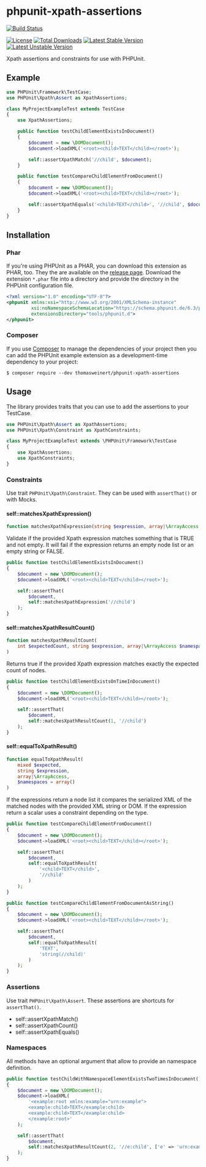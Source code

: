 # phpunit-xpath-assertions

[![Build Status](https://img.shields.io/travis/ThomasWeinert/phpunit-xpath-assertions.svg)](https://travis-ci.org/ThomasWeinert/phpunit-xpath-assertions)

[![License](https://img.shields.io/packagist/l/thomasweinert/phpunit-xpath-assertions.svg)](https://github.com/thomasweinert/phpunit-xpath-assertions/blob/master/LICENSE)
[![Total Downloads](https://img.shields.io/packagist/dt/thomasweinert/phpunit-xpath-assertions.svg)](https://packagist.org/packages/thomasweinert/phpunit-xpath-assertions)
[![Latest Stable Version](https://img.shields.io/packagist/v/thomasweinert/phpunit-xpath-assertions.svg)](https://packagist.org/packages/thomasweinert/phpunit-xpath-assertions)
[![Latest Unstable Version](https://img.shields.io/packagist/vpre/thomasweinert/phpunit-xpath-assertions.svg)](https://packagist.org/packages/thomasweinert/phpunit-xpath-assertions)

Xpath assertions and constraints for use with PHPUnit. 

## Example

```php
use PHPUnit\Framework\TestCase;
use PHPUnit\Xpath\Assert as XpathAssertions;

class MyProjectExampleTest extends TestCase
{
    use XpathAssertions;

    public function testChildElementExistsInDocument()
    {
        $document = new \DOMDocument();
        $document->loadXML('<root><child>TEXT</child></root>');

        self::assertXpathMatch('//child', $document);
    }

    public function testCompareChildElementFromDocument()
    {
        $document = new \DOMDocument();
        $document->loadXML('<root><child>TEXT</child></root>');

        self::assertXpathEquals('<child>TEXT</child>', '//child', $document);
    }
}
```

## Installation

### Phar

If you're using PHPUnit as a PHAR, you can download this extension as PHAR, too. They the are available on the 
[release page](https://github.com/ThomasWeinert/phpunit-xpath-assertions/releases). Download the extension `*.phar` file
into a directory and provide the directory in the PHPUnit configuration file.

```xml
<?xml version="1.0" encoding="UTF-8"?>
<phpunit xmlns:xsi="http://www.w3.org/2001/XMLSchema-instance"
         xsi:noNamespaceSchemaLocation="https://schema.phpunit.de/6.3/phpunit.xsd"
         extensionsDirectory="tools/phpunit.d">
</phpunit>
```

### Composer

If you use [Composer](https://getcomposer.org/) to manage the dependencies of your project then you can add the PHPUnit example extension as a development-time dependency to your project:

```
$ composer require --dev thomasweinert/phpunit-xpath-assertions
```

## Usage

The library provides traits that you can use to add the assertions to your TestCase.

```php
use PHPUnit\Xpath\Assert as XpathAssertions;
use PHPUnit\Xpath\Constraint as XpathConstraints;

class MyProjectExampleTest extends \PHPUnit\Framework\TestCase
{
    use XpathAssertions;
    use XpathConstraints;
}
```

### Constraints

Use trait `PHPUnit\Xpath\Constraint`. They can be used with `assertThat()` or 
with Mocks.

#### self::matchesXpathExpression()

```php
function matchesXpathExpression(string $expression, array|\ArrayAccess $namespaces = [])
```

Validate if the provided Xpath expression matches something that is TRUE and not empty.
It will fail if the expression returns an empty node list or an empty string or FALSE.

```php
public function testChildElementExistsInDocument()
{
    $document = new \DOMDocument();
    $document->loadXML('<root><child>TEXT</child></root>');

    self::assertThat(
        $document,
        self::matchesXpathExpression('//child')
    );
}
```

#### self::matchesXpathResultCount()

```php
function matchesXpathResultCount(
    int $expectedCount, string $expression, array|\ArrayAccess $namespaces = array()
)
```

Returns true if the provided Xpath expression matches exactly the expected count of nodes.

```php
public function testChildElementExistsOnTimeInDocument()
{
    $document = new \DOMDocument();
    $document->loadXML('<root><child>TEXT</child></root>');

    self::assertThat(
        $document,
        self::matchesXpathResultCount(1, '//child')
    );
}
```

#### self::equalToXpathResult()

```php
function equalToXpathResult(
    mixed $expected, 
    string $expression, 
    array|\ArrayAccess, 
    $namespaces = array()
)
```

If the expressions return a node list it compares the serialized XML of the matched nodes with the provided XML string 
or DOM. If the expression return a scalar uses a constraint depending on the type.

```php
public function testCompareChildElementFromDocument()
{
    $document = new \DOMDocument();
    $document->loadXML('<root><child>TEXT</child></root>');

    self::assertThat(
        $document,
        self::equalToXpathResult(
            '<child>TEXT</child>',
            '//child'
        )
    );
}
```


```php
public function testCompareChildElementFromDocumentAsString()
{
    $document = new \DOMDocument();
    $document->loadXML('<root><child>TEXT</child></root>');

    self::assertThat(
        $document,
        self::equalToXpathResult(
            'TEXT',
            'string(//child)'
        )
    );
}
```

### Assertions

Use trait `PHPUnit\Xpath\Assert`. These assertions are shortcuts for 
`assertThat()`.

* self::assertXpathMatch()
* self::assertXpathCount()
* self::assertXpathEquals()

### Namespaces 

All methods have an optional argument that allow to provide an namespace definition.

```php
public function testChildWithNamespaceElementExistsTwoTimesInDocument()
{
    $document = new \DOMDocument();
    $document->loadXML(
        '<example:root xmlns:example="urn:example">
        <example:child>TEXT</example:child>
        <example:child>TEXT</example:child>
        </example:root>'
    );

    self::assertThat(
        $document,
        self::matchesXpathResultCount(2, '//e:child', ['e' => 'urn:example'])
    );
}
```
